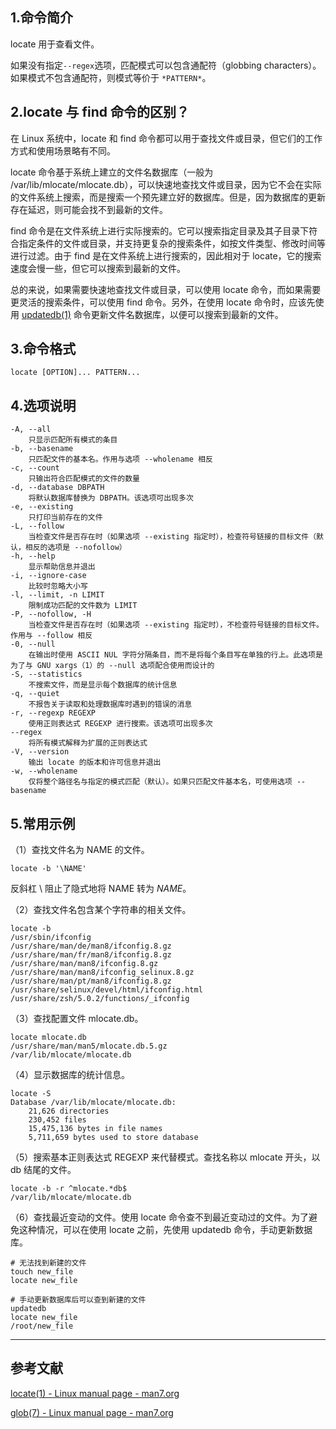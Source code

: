 ## 1.命令简介
locate 用于查看文件。

如果没有指定`--regex`选项，匹配模式可以包含通配符（globbing characters）。如果模式不包含通配符，则模式等价于 `*PATTERN*`。

## 2.locate 与 find 命令的区别？

在 Linux 系统中，locate 和 find 命令都可以用于查找文件或目录，但它们的工作方式和使用场景略有不同。

locate 命令基于系统上建立的文件名数据库（一般为 /var/lib/mlocate/mlocate.db），可以快速地查找文件或目录，因为它不会在实际的文件系统上搜索，而是搜索一个预先建立好的数据库。但是，因为数据库的更新存在延迟，则可能会找不到最新的文件。

find 命令是在文件系统上进行实际搜索的。它可以搜索指定目录及其子目录下符合指定条件的文件或目录，并支持更复杂的搜索条件，如按文件类型、修改时间等进行过滤。由于 find 是在文件系统上进行搜索的，因此相对于 locate，它的搜索速度会慢一些，但它可以搜索到最新的文件。

总的来说，如果需要快速地查找文件或目录，可以使用 locate 命令，而如果需要更灵活的搜索条件，可以使用 find 命令。另外，在使用 locate 命令时，应该先使用 [updatedb(1)](https://man7.org/linux/man-pages/man1/updatedb.1.html) 命令更新文件名数据库，以便可以搜索到最新的文件。

## 3.命令格式
```
locate [OPTION]... PATTERN...
```

## 4.选项说明
```
-A, --all
	只显示匹配所有模式的条目
-b, --basename
	只匹配文件的基本名。作用与选项 --wholename 相反
-c, --count
	只输出符合匹配模式的文件的数量
-d, --database DBPATH
	将默认数据库替换为 DBPATH。该选项可出现多次
-e, --existing
	只打印当前存在的文件
-L, --follow
	当检查文件是否存在时（如果选项 --existing 指定时），检查符号链接的目标文件（默认，相反的选项是 --nofollow）
-h, --help
	显示帮助信息并退出
-i, --ignore-case
	比较时忽略大小写
-l, --limit, -n LIMIT
	限制成功匹配的文件数为 LIMIT
-P, --nofollow, -H
	当检查文件是否存在时（如果选项 --existing 指定时），不检查符号链接的目标文件。作用与 --follow 相反
-0, --null
	在输出时使用 ASCII NUL 字符分隔条目，而不是将每个条目写在单独的行上。此选项是为了与 GNU xargs（1）的 --null 选项配合使用而设计的
-S, --statistics
	不搜索文件，而是显示每个数据库的统计信息
-q, --quiet
	不报告关于读取和处理数据库时遇到的错误的消息
-r, --regexp REGEXP
	使用正则表达式 REGEXP 进行搜索。该选项可出现多次
--regex
	将所有模式解释为扩展的正则表达式
-V, --version
	输出 locate 的版本和许可信息并退出
-w, --wholename
	仅将整个路径名与指定的模式匹配（默认）。如果只匹配文件基本名，可使用选项 --basename
```

## 5.常用示例
（1）查找文件名为 NAME 的文件。
```
locate -b '\NAME'
```
反斜杠 \ 阻止了隐式地将 NAME 转为 *NAME*。

（2）查找文件名包含某个字符串的相关文件。
```
locate -b
/usr/sbin/ifconfig
/usr/share/man/de/man8/ifconfig.8.gz
/usr/share/man/fr/man8/ifconfig.8.gz
/usr/share/man/man8/ifconfig.8.gz
/usr/share/man/man8/ifconfig_selinux.8.gz
/usr/share/man/pt/man8/ifconfig.8.gz
/usr/share/selinux/devel/html/ifconfig.html
/usr/share/zsh/5.0.2/functions/_ifconfig
```

（3）查找配置文件 mlocate.db。
```
locate mlocate.db
/usr/share/man/man5/mlocate.db.5.gz
/var/lib/mlocate/mlocate.db
```

（4）显示数据库的统计信息。
```
locate -S
Database /var/lib/mlocate/mlocate.db:
	21,626 directories
	230,452 files
	15,475,136 bytes in file names
	5,711,659 bytes used to store database
```

（5）搜索基本正则表达式 REGEXP 来代替模式。查找名称以 mlocate 开头，以 db 结尾的文件。
```
locate -b -r ^mlocate.*db$
/var/lib/mlocate/mlocate.db
```

（6）查找最近变动的文件。使用 locate 命令查不到最近变动过的文件。为了避免这种情况，可以在使用 locate 之前，先使用 updatedb 命令，手动更新数据库。
```
# 无法找到新建的文件
touch new_file
locate new_file

# 手动更新数据库后可以查到新建的文件
updatedb
locate new_file
/root/new_file
```

---
## 参考文献
[locate(1) - Linux manual page - man7.org](https://man7.org/linux/man-pages/man1/locate.1.html)

[glob(7) - Linux manual page - man7.org](http://man7.org/linux/man-pages/man7/glob.7.html)

<Vssue title="locate" />